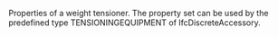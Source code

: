 Properties of a weight tensioner. The property set can be used by the predefined type TENSIONINGEQUIPMENT of IfcDiscreteAccessory.

<!-- end of short definition -->

